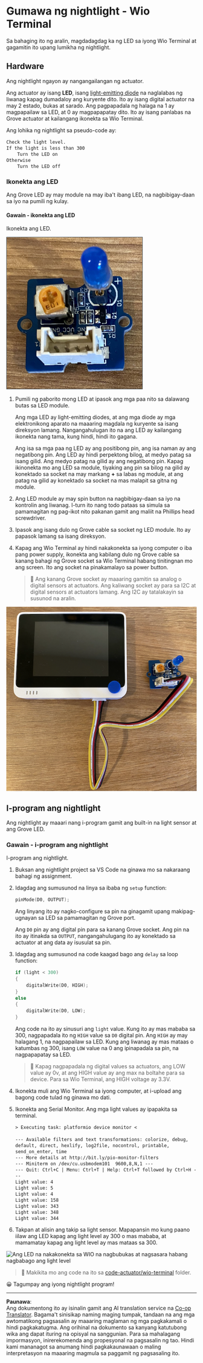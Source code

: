 <!--
CO_OP_TRANSLATOR_METADATA:
{
  "original_hash": "db44083b4dc6fb06eac83c4f16448940",
  "translation_date": "2025-08-27T22:32:48+00:00",
  "source_file": "1-getting-started/lessons/3-sensors-and-actuators/wio-terminal-actuator.md",
  "language_code": "tl"
}
-->
# Gumawa ng nightlight - Wio Terminal

Sa bahaging ito ng aralin, magdadagdag ka ng LED sa iyong Wio Terminal at gagamitin ito upang lumikha ng nightlight.

## Hardware

Ang nightlight ngayon ay nangangailangan ng actuator.

Ang actuator ay isang **LED**, isang [light-emitting diode](https://wikipedia.org/wiki/Light-emitting_diode) na naglalabas ng liwanag kapag dumadaloy ang kuryente dito. Ito ay isang digital actuator na may 2 estado, bukas at sarado. Ang pagpapadala ng halaga na 1 ay magpapailaw sa LED, at 0 ay magpapapatay dito. Ito ay isang panlabas na Grove actuator at kailangang ikonekta sa Wio Terminal.

Ang lohika ng nightlight sa pseudo-code ay:

```output
Check the light level.
If the light is less than 300
    Turn the LED on
Otherwise
    Turn the LED off
```

### Ikonekta ang LED

Ang Grove LED ay may module na may iba't ibang LED, na nagbibigay-daan sa iyo na pumili ng kulay.

#### Gawain - ikonekta ang LED

Ikonekta ang LED.

![Isang Grove LED](../../../../../translated_images/grove-led.6c853be93f473cf2c439cfc74bb1064732b22251a83cedf66e62f783f9cc1a79.tl.png)

1. Pumili ng paborito mong LED at ipasok ang mga paa nito sa dalawang butas sa LED module.

    Ang mga LED ay light-emitting diodes, at ang mga diode ay mga elektronikong aparato na maaaring magdala ng kuryente sa isang direksyon lamang. Nangangahulugan ito na ang LED ay kailangang ikonekta nang tama, kung hindi, hindi ito gagana.

    Ang isa sa mga paa ng LED ay ang positibong pin, ang isa naman ay ang negatibong pin. Ang LED ay hindi perpektong bilog, at medyo patag sa isang gilid. Ang medyo patag na gilid ay ang negatibong pin. Kapag ikinonekta mo ang LED sa module, tiyaking ang pin sa bilog na gilid ay konektado sa socket na may markang **+** sa labas ng module, at ang patag na gilid ay konektado sa socket na mas malapit sa gitna ng module.

1. Ang LED module ay may spin button na nagbibigay-daan sa iyo na kontrolin ang liwanag. I-turn ito nang todo pataas sa simula sa pamamagitan ng pag-ikot nito pakanan gamit ang maliit na Phillips head screwdriver.

1. Ipasok ang isang dulo ng Grove cable sa socket ng LED module. Ito ay papasok lamang sa isang direksyon.

1. Kapag ang Wio Terminal ay hindi nakakonekta sa iyong computer o iba pang power supply, ikonekta ang kabilang dulo ng Grove cable sa kanang bahagi ng Grove socket sa Wio Terminal habang tinitingnan mo ang screen. Ito ang socket na pinakamalayo sa power button.

    > 💁 Ang kanang Grove socket ay maaaring gamitin sa analog o digital sensors at actuators. Ang kaliwang socket ay para sa I2C at digital sensors at actuators lamang. Ang I2C ay tatalakayin sa susunod na aralin.

![Ang Grove LED na nakakonekta sa kanang socket](../../../../../translated_images/wio-led.265a1897e72d7f21c753257516a4b677d8e30ce2b95fee98189458b3275ba0a6.tl.png)

## I-program ang nightlight

Ang nightlight ay maaari nang i-program gamit ang built-in na light sensor at ang Grove LED.

### Gawain - i-program ang nightlight

I-program ang nightlight.

1. Buksan ang nightlight project sa VS Code na ginawa mo sa nakaraang bahagi ng assignment.

1. Idagdag ang sumusunod na linya sa ibaba ng `setup` function:

    ```cpp
    pinMode(D0, OUTPUT);
    ```

    Ang linyang ito ay nagko-configure sa pin na ginagamit upang makipag-ugnayan sa LED sa pamamagitan ng Grove port.

    Ang `D0` pin ay ang digital pin para sa kanang Grove socket. Ang pin na ito ay itinakda sa `OUTPUT`, nangangahulugang ito ay konektado sa actuator at ang data ay isusulat sa pin.

1. Idagdag ang sumusunod na code kaagad bago ang `delay` sa loop function:

    ```cpp
    if (light < 300)
    {
        digitalWrite(D0, HIGH);
    }
    else
    {
        digitalWrite(D0, LOW);
    }
    ```

    Ang code na ito ay sinusuri ang `light` value. Kung ito ay mas mababa sa 300, nagpapadala ito ng `HIGH` value sa `D0` digital pin. Ang `HIGH` ay may halagang 1, na nagpapailaw sa LED. Kung ang liwanag ay mas mataas o katumbas ng 300, isang `LOW` value na 0 ang ipinapadala sa pin, na nagpapapatay sa LED.

    > 💁 Kapag nagpapadala ng digital values sa actuators, ang LOW value ay 0v, at ang HIGH value ay ang max na boltahe para sa device. Para sa Wio Terminal, ang HIGH voltage ay 3.3V.

1. Ikonekta muli ang Wio Terminal sa iyong computer, at i-upload ang bagong code tulad ng ginawa mo dati.

1. Ikonekta ang Serial Monitor. Ang mga light values ay ipapakita sa terminal.

    ```output
    > Executing task: platformio device monitor <

    --- Available filters and text transformations: colorize, debug, default, direct, hexlify, log2file, nocontrol, printable, send_on_enter, time
    --- More details at http://bit.ly/pio-monitor-filters
    --- Miniterm on /dev/cu.usbmodem101  9600,8,N,1 ---
    --- Quit: Ctrl+C | Menu: Ctrl+T | Help: Ctrl+T followed by Ctrl+H ---
    Light value: 4
    Light value: 5
    Light value: 4
    Light value: 158
    Light value: 343
    Light value: 348
    Light value: 344
    ```

1. Takpan at alisin ang takip sa light sensor. Mapapansin mo kung paano iilaw ang LED kapag ang light level ay 300 o mas mababa, at mamamatay kapag ang light level ay mas mataas sa 300.

![Ang LED na nakakonekta sa WIO na nagbubukas at nagsasara habang nagbabago ang light level](../../../../../images/wio-running-assignment-1-1.gif)

> 💁 Makikita mo ang code na ito sa [code-actuator/wio-terminal](../../../../../1-getting-started/lessons/3-sensors-and-actuators/code-actuator/wio-terminal) folder.

😀 Tagumpay ang iyong nightlight program!

---

**Paunawa**:  
Ang dokumentong ito ay isinalin gamit ang AI translation service na [Co-op Translator](https://github.com/Azure/co-op-translator). Bagama't sinisikap naming maging tumpak, tandaan na ang mga awtomatikong pagsasalin ay maaaring maglaman ng mga pagkakamali o hindi pagkakatugma. Ang orihinal na dokumento sa kanyang katutubong wika ang dapat ituring na opisyal na sanggunian. Para sa mahalagang impormasyon, inirerekomenda ang propesyonal na pagsasalin ng tao. Hindi kami mananagot sa anumang hindi pagkakaunawaan o maling interpretasyon na maaaring magmula sa paggamit ng pagsasaling ito.